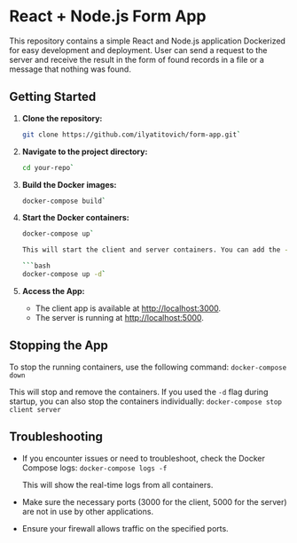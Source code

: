 # React + Node.js Form App

This repository contains a simple React and Node.js application Dockerized for easy development and deployment. User can send a request to the server and receive the result in the form of found records in a file or a message that nothing was found.

## Getting Started

1. **Clone the repository:**

   ```bash
   git clone https://github.com/ilyatitovich/form-app.git`

2. **Navigate to the project directory:**

    ```bash
    cd your-repo`

3. **Build the Docker images:**

    ```bash
    docker-compose build`

4. **Start the Docker containers:**

    ```bash
    docker-compose up`

    This will start the client and server containers. You can add the -d flag to run them in the background:

    ```bash
    docker-compose up -d`

5. **Access the App:**

    - The client app is available at [http://localhost:3000](http://localhost:5173/).
    - The server is running at [http://localhost:5000](http://localhost:5000/).

## Stopping the App

To stop the running containers, use the following command:
`docker-compose down`

This will stop and remove the containers. If you used the `-d` flag during startup, you can also stop the containers individually:
`docker-compose stop client server`

## Troubleshooting

- If you encounter issues or need to troubleshoot, check the Docker Compose logs:
    `docker-compose logs -f`

    This will show the real-time logs from all containers.
- Make sure the necessary ports (3000 for the client, 5000 for the server) are not in use by other applications.
- Ensure your firewall allows traffic on the specified ports.
